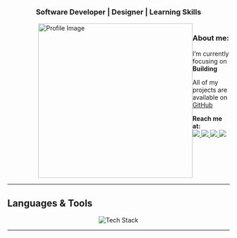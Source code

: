  
<h3 align="center">Software Developer | Designer | Learning Skills  </h3>
 

<div style="display: flex; align-items: flex-start; justify-content: end;">
  <img align="right" src="https://user-images.githubusercontent.com/74038190/225813708-98b745f2-7d22-48cf-9150-083f1b00d6c9.gif" alt="Profile Image" width="350" />
  <div style="max-width: calc(100% - 420px);">
    <h3>About me:</h3>
    <p>I’m currently focusing on  <b>Building</b> </p>
    <p>All of my projects are available on <a href="https://github.com/ayan-011">GitHub</a></p>
    
   </p>
    <b>  Reach me at: </b>
    <br > 
     <a href="https://www.linkedin.com/in/ayan-saifi-782505319/" target="_blank" rel="noopener noreferrer">
        <img src="https://skillicons.dev/icons?i=linkedin" />
     </a>
     <a href="https://www.instagram.com/ayaan_saifi__1/" target="_blank" rel="noopener noreferrer">
         <img src="https://skillicons.dev/icons?i=instagram" />
     </a>
       <a href="https://x.com/ayaan_saifi_1">
          <img src="https://skillicons.dev/icons?i=twitter" />
     </a>
     <a href="https://mail.google.com/mail/u/0/#inbox?compose=CllgCJZfSkjDwHGWVNhrcPZtGgcWRmJZscZtvhFBqwDNjJrrgKKWdPxvvvMhSvSZnrkTTbhcTdB">
          <img src="https://skillicons.dev/icons?i=gmail&theme=light" />
     </a>
     

 
  </div>
</div>


---

##  Languages & Tools

<p align="center">
  <img src="https://skillicons.dev/icons?i=js,ts,nodejs,mongodb,express,react,postman,nextjs,tailwind,html,css," alt="Tech Stack" />
</p>

 

---
